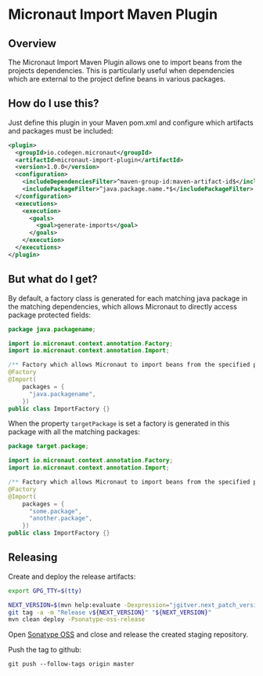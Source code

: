 # Micronaut Import Maven Plugin

## Overview
The Micronaut Import Maven Plugin allows one to import beans from the projects dependencies. This
is particularly useful when dependencies which are external to the project define beans in various
packages.

## How do I use this?
Just define this plugin in your Maven pom.xml and configure which artifacts and packages must be
included:

```xml
<plugin>
  <groupId>io.codegen.micronaut</groupId>
  <artifactId>micronaut-import-plugin</artifactId>
  <version>1.0.0</version>
  <configuration>
    <includeDependenciesFilter>^maven-group-id:maven-artifact-id$</includeDependenciesFilter>
    <includePackageFilter>^java.package.name.*$</includePackageFilter>
  </configuration>
  <executions>
    <execution>
      <goals>
        <goal>generate-imports</goal>
      </goals>
    </execution>
  </executions>
</plugin>
```

## But what do I get?
By default, a factory class is generated for each matching java package in the matching
dependencies, which allows Micronaut to directly access package protected fields:

```java
package java.packagename;

import io.micronaut.context.annotation.Factory;
import io.micronaut.context.annotation.Import;

/** Factory which allows Micronaut to import beans from the specified packages. */
@Factory
@Import(
    packages = {
      "java.packagename",
    })
public class ImportFactory {}
```

When the property `targetPackage` is set a factory is generated in this package with all the
matching packages:
```java
package target.package;

import io.micronaut.context.annotation.Factory;
import io.micronaut.context.annotation.Import;

/** Factory which allows Micronaut to import beans from the specified packages. */
@Factory
@Import(
    packages = {
      "some.package",
      "another.package",
    })
public class ImportFactory {}
```

## Releasing

Create and deploy the release artifacts:
```bash
export GPG_TTY=$(tty)

NEXT_VERSION=$(mvn help:evaluate -Dexpression="jgitver.next_patch_version" -q -DforceStdout)
git tag -a -m "Release v${NEXT_VERSION}" "${NEXT_VERSION}"
mvn clean deploy -Psonatype-oss-release
```

Open [Sonatype OSS](https://oss.sonatype.org/) and close and release the created staging repository.

Push the tag to github:
```
git push --follow-tags origin master
```
